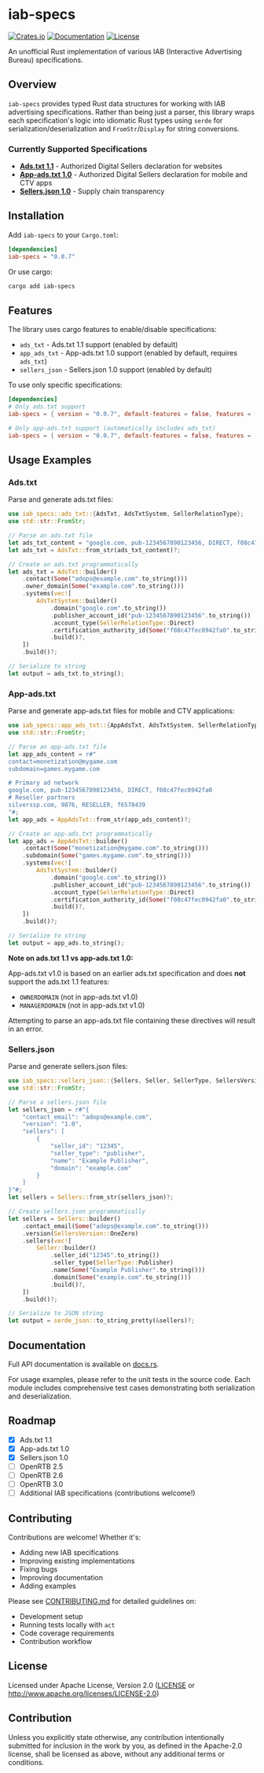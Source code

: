 # iab-specs

[![Crates.io](https://img.shields.io/crates/v/iab-specs.svg)](https://crates.io/crates/iab-specs)
[![Documentation](https://docs.rs/iab-specs/badge.svg)](https://docs.rs/iab-specs)
[![License](https://img.shields.io/crates/l/iab-specs.svg)](LICENSE)

An unofficial Rust implementation of various IAB (Interactive Advertising Bureau) specifications.

## Overview

`iab-specs` provides typed Rust data structures for working with IAB advertising specifications. Rather than being just a parser, this library wraps each specification's logic into idiomatic Rust types using `serde` for serialization/deserialization and `FromStr`/`Display` for string conversions.

### Currently Supported Specifications

- **[Ads.txt 1.1](https://iabtechlab.com/wp-content/uploads/2022/04/Ads.txt-1.1.pdf)** - Authorized Digital Sellers declaration for websites
- **[App-ads.txt 1.0](https://iabtechlab.com/wp-content/uploads/2019/03/app-ads.txt-v1.0-final-.pdf)** - Authorized Digital Sellers declaration for mobile and CTV apps
- **[Sellers.json 1.0](https://iabtechlab.com/wp-content/uploads/2019/07/Sellers.json_Final.pdf)** - Supply chain transparency

## Installation

Add `iab-specs` to your `Cargo.toml`:

```toml
[dependencies]
iab-specs = "0.0.7"
```

Or use cargo:

```bash
cargo add iab-specs
```

## Features

The library uses cargo features to enable/disable specifications:

- `ads_txt` - Ads.txt 1.1 support (enabled by default)
- `app_ads_txt` - App-ads.txt 1.0 support (enabled by default, requires `ads_txt`)
- `sellers_json` - Sellers.json 1.0 support (enabled by default)

To use only specific specifications:

```toml
[dependencies]
# Only ads.txt support
iab-specs = { version = "0.0.7", default-features = false, features = ["ads_txt"] }

# Only app-ads.txt support (automatically includes ads_txt)
iab-specs = { version = "0.0.7", default-features = false, features = ["app_ads_txt"] }
```

## Usage Examples

### Ads.txt

Parse and generate ads.txt files:

```rust
use iab_specs::ads_txt::{AdsTxt, AdsTxtSystem, SellerRelationType};
use std::str::FromStr;

// Parse an ads.txt file
let ads_txt_content = "google.com, pub-1234567890123456, DIRECT, f08c47fec0942fa0";
let ads_txt = AdsTxt::from_str(ads_txt_content)?;

// Create an ads.txt programmatically
let ads_txt = AdsTxt::builder()
    .contact(Some("adops@example.com".to_string()))
    .owner_domain(Some("example.com".to_string()))
    .systems(vec![
        AdsTxtSystem::builder()
            .domain("google.com".to_string())
            .publisher_account_id("pub-1234567890123456".to_string())
            .account_type(SellerRelationType::Direct)
            .certification_authority_id(Some("f08c47fec0942fa0".to_string()))
            .build()?,
    ])
    .build()?;

// Serialize to string
let output = ads_txt.to_string();
```

### App-ads.txt

Parse and generate app-ads.txt files for mobile and CTV applications:

```rust
use iab_specs::app_ads_txt::{AppAdsTxt, AdsTxtSystem, SellerRelationType};
use std::str::FromStr;

// Parse an app-ads.txt file
let app_ads_content = r#"
contact=monetization@mygame.com
subdomain=games.mygame.com

# Primary ad network
google.com, pub-1234567890123456, DIRECT, f08c47fec0942fa0
# Reseller partners
silverssp.com, 9876, RESELLER, f6578439
"#;
let app_ads = AppAdsTxt::from_str(app_ads_content)?;

// Create an app-ads.txt programmatically
let app_ads = AppAdsTxt::builder()
    .contact(Some("monetization@mygame.com".to_string()))
    .subdomain(Some("games.mygame.com".to_string()))
    .systems(vec![
        AdsTxtSystem::builder()
            .domain("google.com".to_string())
            .publisher_account_id("pub-1234567890123456".to_string())
            .account_type(SellerRelationType::Direct)
            .certification_authority_id(Some("f08c47fec0942fa0".to_string()))
            .build()?,
    ])
    .build()?;

// Serialize to string
let output = app_ads.to_string();
```

**Note on ads.txt 1.1 vs app-ads.txt 1.0:**

App-ads.txt v1.0 is based on an earlier ads.txt specification and does **not** support the ads.txt 1.1 features:
- `OWNERDOMAIN` (not in app-ads.txt v1.0)
- `MANAGERDOMAIN` (not in app-ads.txt v1.0)

Attempting to parse an app-ads.txt file containing these directives will result in an error.

### Sellers.json

Parse and generate sellers.json files:

```rust
use iab_specs::sellers_json::{Sellers, Seller, SellerType, SellersVersion};
use std::str::FromStr;

// Parse a sellers.json file
let sellers_json = r#"{
    "contact_email": "adops@example.com",
    "version": "1.0",
    "sellers": [
        {
            "seller_id": "12345",
            "seller_type": "publisher",
            "name": "Example Publisher",
            "domain": "example.com"
        }
    ]
}"#;
let sellers = Sellers::from_str(sellers_json)?;

// Create sellers.json programmatically
let sellers = Sellers::builder()
    .contact_email(Some("adops@example.com".to_string()))
    .version(SellersVersion::OneZero)
    .sellers(vec![
        Seller::builder()
            .seller_id("12345".to_string())
            .seller_type(SellerType::Publisher)
            .name(Some("Example Publisher".to_string()))
            .domain(Some("example.com".to_string()))
            .build()?,
    ])
    .build()?;

// Serialize to JSON string
let output = serde_json::to_string_pretty(&sellers)?;
```

## Documentation

Full API documentation is available on [docs.rs](https://docs.rs/iab-specs).

For usage examples, please refer to the unit tests in the source code. Each module includes comprehensive test cases demonstrating both serialization and deserialization.

## Roadmap

- [x] Ads.txt 1.1
- [x] App-ads.txt 1.0
- [x] Sellers.json 1.0
- [ ] OpenRTB 2.5
- [ ] OpenRTB 2.6
- [ ] OpenRTB 3.0
- [ ] Additional IAB specifications (contributions welcome!)

## Contributing

Contributions are welcome! Whether it's:

- Adding new IAB specifications
- Improving existing implementations
- Fixing bugs
- Improving documentation
- Adding examples

Please see [CONTRIBUTING.md](CONTRIBUTING.md) for detailed guidelines on:
- Development setup
- Running tests locally with `act`
- Code coverage requirements
- Contribution workflow

## License

Licensed under Apache License, Version 2.0 ([LICENSE](LICENSE) or http://www.apache.org/licenses/LICENSE-2.0)

## Contribution

Unless you explicitly state otherwise, any contribution intentionally submitted for inclusion in the work by you, as defined in the Apache-2.0 license, shall be licensed as above, without any additional terms or conditions.
